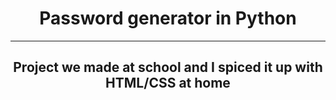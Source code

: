 <h1 align="center">Password generator in Python</h1>

---

<h2 align="center">Project we made at school and I spiced it up with HTML/CSS at home</h2>
